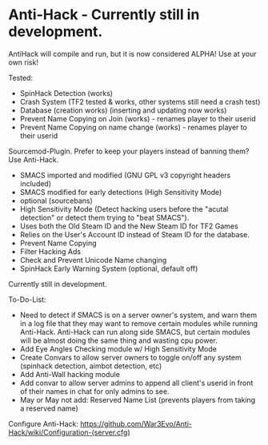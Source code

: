 Anti-Hack - Currently still in development.
=========

AntiHack will compile and run, but it is now considered ALPHA!   Use at your own risk!

Tested:
* SpinHack Detection (works)
* Crash System (TF2 tested & works, other systems still need a crash test)
* Database (creation works) (inserting and updating now works)
* Prevent Name Copying on Join (works) - renames player to their userid
* Prevent Name Copying on name change (works) - renames player to their userid


Sourcemod-Plugin. Prefer to keep your players instead of banning them?  Use Anti-Hack.

* SMACS imported and modified (GNU GPL v3 copyright headers included)
* SMACS modified for early detections (High Sensitivity Mode)
* optional (sourcebans)
* High Sensitivity Mode (Detect hacking users before the "acutal detection" or detect them trying to "beat SMACS").
* Uses both the Old Steam ID and the New Steam ID for TF2 Games
* Relies on the User's Account ID instead of Steam ID for the database.
* Prevent Name Copying
* Filter Hacking Ads
* Check and Prevent Unicode Name changing
* SpinHack Early Warning System (optional, default off)



Currently still in development.


To-Do-List:
* Need to detect if SMACS is on a server owner's system, and warn them in a log file that they may want to remove certain modules while running Anti-Hack.  Anti-Hack can run along side SMACS, but certain modules will be almost doing the same thing and wasting cpu power.
* Add Eye Angles Checking module w/ High Sensitivity Mode
* Create Convars to allow server owners to toggle on/off any system (spinhack detection, aimbot detection, etc)
* Add Anti-Wall hacking module
* Add convar to allow server admins to append all client's userid in front of their names in chat for only admins to see.
* May or May not add: Reserved Name List (prevents players from taking a reserved name)

Configure Anti-Hack: https://github.com/War3Evo/Anti-Hack/wiki/Configuration-(server.cfg)
